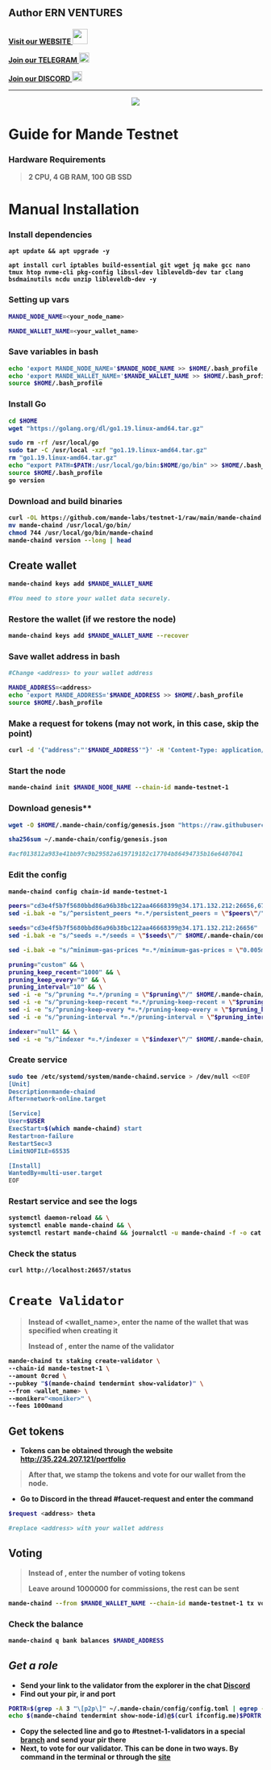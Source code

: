 ## <strong><p style="font-size:20px" align="left"> Author ERN VENTURES
<strong><p style="font-size:14px" align="left">
<a href="https://ernventures.com/" target="_blank">Visit our WEBSITE <img src="https://raw.githubusercontent.com/stasiaantonova/ERN/main/6.png" width="30"/></a></p></strong>
<strong><p style="font-size:14px" align="left">
<a href="https://t.me/ernventuresglobal" target="_blank">Join our TELEGRAM <img src="https://user-images.githubusercontent.com/50621007/183283867-56b4d69f-bc6e-4939-b00a-72aa019d1aea.png" width="20"/></a></p></strong>
<strong><p style="font-size:14px" align="left">
<a href="https://discord.gg/8htnaeTx" target="_blank">Join our DISCORD <img src="https://user-images.githubusercontent.com/50621007/176236430-53b0f4de-41ff-41f7-92a1-4233890a90c8.png" width="20"/></a></p></strong>
<hr>

<p align="center">
  <img src="https://raw.githubusercontent.com/stasiaantonova/ERN/main/img/beced7f6-8f69-4767-b520-1dda5b7460e6.png">
</p> 

# **Guide for Mande Testnet**

### Hardware Requirements
>2 CPU, 4 GB RAM, 100 GB SSD</p>

# **Manual Installation**
### **Install dependencies**
```
apt update && apt upgrade -y

apt install curl iptables build-essential git wget jq make gcc nano tmux htop nvme-cli pkg-config libssl-dev libleveldb-dev tar clang bsdmainutils ncdu unzip libleveldb-dev -y
```
### **Setting up vars**
 ```sh
 MANDE_NODE_NAME=<your_node_name>

 MANDE_WALLET_NAME=<your_wallet_name>
 ```
### **Save variables in bash**
 ```sh
echo 'export MANDE_NODE_NAME='$MANDE_NODE_NAME >> $HOME/.bash_profile
echo 'export MANDE_WALLET_NAME='$MANDE_WALLET_NAME >> $HOME/.bash_profile
source $HOME/.bash_profile
```
### **Install Go**
 ```sh
cd $HOME
wget "https://golang.org/dl/go1.19.linux-amd64.tar.gz"

sudo rm -rf /usr/local/go
sudo tar -C /usr/local -xzf "go1.19.linux-amd64.tar.gz"
rm "go1.19.linux-amd64.tar.gz"
echo "export PATH=$PATH:/usr/local/go/bin:$HOME/go/bin" >> $HOME/.bash_profile
source $HOME/.bash_profile
go version
```
### **Download and build binaries**
 ```sh
curl -OL https://github.com/mande-labs/testnet-1/raw/main/mande-chaind
mv mande-chaind /usr/local/go/bin/
chmod 744 /usr/local/go/bin/mande-chaind
mande-chaind version --long | head
```
## **Create wallet**
 ```sh
 mande-chaind keys add $MANDE_WALLET_NAME

 #You need to store your wallet data securely.
 ```
### **Restore the wallet (if we restore the node)**
 ```sh
 mande-chaind keys add $MANDE_WALLET_NAME --recover
 ```
### **Save wallet address in bash**
 ```sh
#Change <address> to your wallet address

MANDE_ADDRESS=<address>
echo 'export MANDE_ADDRESS='$MANDE_ADDRESS >> $HOME/.bash_profile
source $HOME/.bash_profile
```
### **Make a request for tokens (may not work, in this case, skip the point)**
 ```sh
curl -d '{"address":"'$MANDE_ADDRESS'"}' -H 'Content-Type: application/json' http://35.224.207.121:8080/request
```
### **Start the node**
 ```sh
mande-chaind init $MANDE_NODE_NAME --chain-id mande-testnet-1
```
### **Download genesis****
 ```sh
 wget -O $HOME/.mande-chain/config/genesis.json "https://raw.githubusercontent.com/mande-labs/testnet-1/main/genesis.json"

 sha256sum ~/.mande-chain/config/genesis.json

 #acf013812a983e41bb97c9b29582a619719182c17704b86494735b16e6407041
 ```
### **Edit the config**
 ```sh
mande-chaind config chain-id mande-testnet-1

peers="cd3e4f5b7f5680bbd86a96b38bc122aa46668399@34.171.132.212:26656,6780b2648bd2eb6adca2ca92a03a25b216d4f36b@34.170.16.69:26656,a3e3e20528604b26b792055be84e3fd4de70533b@38.242.199.93:24656"
sed -i.bak -e "s/^persistent_peers *=.*/persistent_peers = \"$peers\"/" $HOME/.mande-chain/config/config.toml

seeds="cd3e4f5b7f5680bbd86a96b38bc122aa46668399@34.171.132.212:26656"
sed -i.bak -e "s/^seeds =.*/seeds = \"$seeds\"/" $HOME/.mande-chain/config/config.toml

sed -i.bak -e "s/^minimum-gas-prices *=.*/minimum-gas-prices = \"0.005mand\"/;" ~/.mande-chain/config/app.toml

pruning="custom" && \
pruning_keep_recent="1000" && \
pruning_keep_every="0" && \
pruning_interval="10" && \
sed -i -e "s/^pruning *=.*/pruning = \"$pruning\"/" $HOME/.mande-chain/config/app.toml && \
sed -i -e "s/^pruning-keep-recent *=.*/pruning-keep-recent = \"$pruning_keep_recent\"/" $HOME/.mande-chain/config/app.toml && \
sed -i -e "s/^pruning-keep-every *=.*/pruning-keep-every = \"$pruning_keep_every\"/" $HOME/.mande-chain/config/app.toml && \
sed -i -e "s/^pruning-interval *=.*/pruning-interval = \"$pruning_interval\"/" $HOME/.mande-chain/config/app.toml

indexer="null" && \
sed -i -e "s/^indexer *=.*/indexer = \"$indexer\"/" $HOME/.mande-chain/config/config.toml
```
### **Create service**
 ```sh
 sudo tee /etc/systemd/system/mande-chaind.service > /dev/null <<EOF
[Unit]
Description=mande-chaind
After=network-online.target

[Service]
User=$USER
ExecStart=$(which mande-chaind) start
Restart=on-failure
RestartSec=3
LimitNOFILE=65535

[Install]
WantedBy=multi-user.target
EOF
```
### **Restart service and see the logs**
 ```sh
 systemctl daemon-reload && \
systemctl enable mande-chaind && \
systemctl restart mande-chaind && journalctl -u mande-chaind -f -o cat
```
### **Check the status**
 ```sh
curl http://localhost:26657/status
```

# `Create Validator`

>Instead of <wallet_name>, enter the name of the wallet that was specified when creating it</p>
>Instead of <moniker>, enter the name of the validator
```sh
mande-chaind tx staking create-validator \
--chain-id mande-testnet-1 \
--amount 0cred \
--pubkey "$(mande-chaind tendermint show-validator)" \
--from <wallet_name> \
--moniker="<moniker>" \
--fees 1000mand
```
## **Get tokens**
+ Tokens can be obtained through the website http://35.224.207.121/portfolio
> After that, we stamp the tokens and vote for our wallet from the node.
+ Go to Discord in the thread #faucet-request and enter the command
 ```sh
$request <address> theta

#replace <address> with your wallet address
```
## Voting
> Instead of <sum>, enter the number of voting tokens</p>
> Leave around 1000000 for commissions, the rest can be sent
```sh
mande-chaind --from $MANDE_WALLET_NAME --chain-id mande-testnet-1 tx voting create-vote $MANDE_ADDRESS <sum> 1 --fees 1000mand
```
### **Check the balance**
```sh
mande-chaind q bank balances $MANDE_ADDRESS
```
## ***Get a role***
+ Send your link to the validator from the explorer in the chat [Discord](https://discord.com/channels/953348696098103366/1031576792697405501)
+  Find out your pir, ir and port
```sh
PORTR=$(grep -A 3 "\[p2p\]" ~/.mande-chain/config/config.toml | egrep -o ":[0-9]+") && \
echo $(mande-chaind tendermint show-node-id)@$(curl ifconfig.me)$PORTR
```
+ Copy the selected line and go to #testnet-1-validators in a special [branch](https://discord.com/channels/953348696098103366/1030760553683099648) and send your pir there
+ Next, to vote for our validator. This can be done in two ways. By command in the terminal or through the [site](http://35.224.207.121/portfolio)
